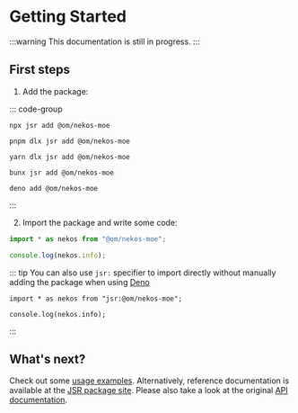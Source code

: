 # Getting Started

:::warning
This documentation is still in progress.
:::

## First steps

1. Add the package:

::: code-group
```console [npm]
npx jsr add @om/nekos-moe
```

```console [pnpm]
pnpm dlx jsr add @om/nekos-moe
```

```console [yarn]
yarn dlx jsr add @om/nekos-moe
```

```console [bun]
bunx jsr add @om/nekos-moe
```

```console [deno]
deno add @om/nekos-moe
```
:::

2. Import the package and write some code:

```ts
import * as nekos from "@om/nekos-moe";

console.log(nekos.info);
```

::: tip
You can also use `jsr:` specifier to import directly without manually adding the package when using [Deno](https://deno.com)

```ts{1}
import * as nekos from "jsr:@om/nekos-moe";

console.log(nekos.info);
```
:::

## What's next?

Check out some [usage examples](/examples/basic). Alternatively, reference documentation is available at the [JSR package site](https://jsr.io/@om/nekos-moe/doc). Please also take a look at the original [API documentation](https://docs.nekos.moe).